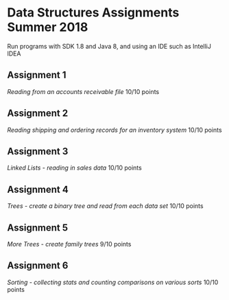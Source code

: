 # Data Structures Assignments Summer 2018

Run programs with SDK 1.8 and Java 8, and using an IDE such as IntelliJ IDEA

## Assignment 1

*Reading from an accounts receivable file*
10/10 points

## Assignment 2

*Reading shipping and ordering records for an inventory system*
10/10 points

## Assignment 3

*Linked Lists - reading in sales data*
10/10 points

## Assignment 4

*Trees - create a binary tree and read from each data set*
10/10 points

## Assignment 5

*More Trees - create family trees*
9/10 points

## Assignment 6

*Sorting - collecting stats and counting comparisons on various sorts*
10/10 points
